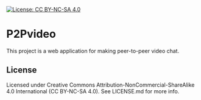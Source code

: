 [![License: CC BY-NC-SA 4.0](https://licensebuttons.net/l/by-nc-sa/4.0/80x15.png)](https://creativecommons.org/licenses/by-nc-sa/4.0/)

# P2Pvideo
This project is a web application for making peer-to-peer video chat.

## License

Licensed under Creative Commons Attribution-NonCommercial-ShareAlike 4.0 International (CC BY-NC-SA 4.0). See LICENSE.md for more info.
